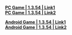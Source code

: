  **[PC Game | 1.3.54 | Link1](https://autopatchcn.bhsr.com/client/beta/20230914105036_w7jB7JJfAE7GuiYv/StarRail_1.3.54.zip)**   
**[PC Game | 1.3.54 | Link2](https://bhrpg-prod.oss-accelerate.aliyuncs.com/client/beta/20230914105036_w7jB7JJfAE7GuiYv/StarRail_1.3.54.zip)**

**[Android Game | 1.3.54 | Link1](https://autopatchcn.bhsr.com/client/beta/20230914105036_w7jB7JJfAE7GuiYv/StarRail_1.3.54.apk)**   
**[Android Game | 1.3.54 | Link2](https://bhrpg-prod.oss-accelerate.aliyuncs.com/client/beta/20230914105036_w7jB7JJfAE7GuiYv/StarRail_1.3.54.apk)**